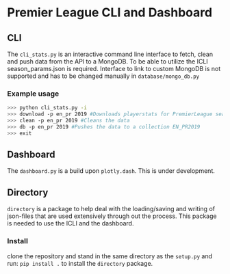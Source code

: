 # Premier League CLI and Dashboard

## CLI

The ```cli_stats.py``` is an interactive command line interface to fetch, clean and push data from the API to a MongoDB. To be able to utilize the ICLI season_params.json is required. Interface to link to custom MongoDB is not supported and has to be changed manually in `database/mongo_db.py`

### Example usage

```bash 
>>> python cli_stats.py -i
>>> download -p en_pr 2019 #Downloads playerstats for PremierLeague season 2019/2020
>>> clean -p en_pr 2019 #Cleans the data
>>> db -p en_pr 2019 #Pushes the data to a collection EN_PR2019
>>> exit
```

## Dashboard

The `dashboard.py` is a build upon `plotly.dash`. This is under development.

## Directory

`directory` is a package to help deal with the loading/saving and writing of json-files that are used extensively through out the process.
This package is needed to use the ICLI and the dashboard. 

### Install

clone the repository and stand in the same directory as the `setup.py` and run:
`pip install .` to install the `directory` package.
